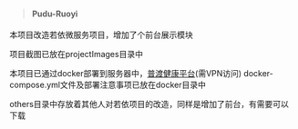 > #### Pudu-Ruoyi

本项目改造若依微服务项目，增加了个前台展示模块

项目截图已放在projectImages目录中

本项目已通过docker部署到服务器中，[普渡健康平台](pudu.keyi.world)(需VPN访问) 
docker-compose.yml文件及部署注意事项已放在docker目录中

others目录中存放着其他人对若依项目的改造，同样是增加了前台，有需要可以下载


